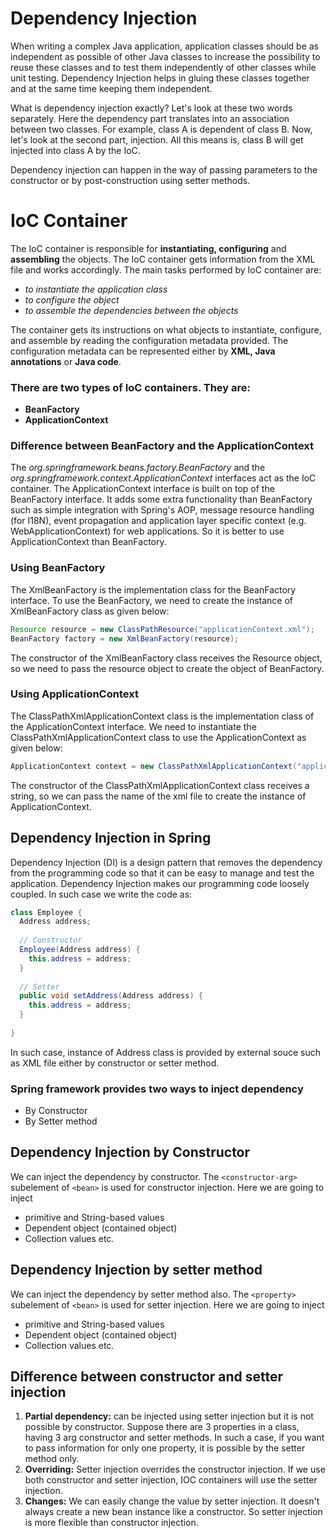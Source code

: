# Dependency Injection
When writing a complex Java application, application classes should be as independent as possible of other Java classes to increase the possibility to reuse these classes and to test them independently of other classes while unit testing. Dependency Injection helps in gluing these classes together and at the same time keeping them independent.

What is dependency injection exactly? Let's look at these two words separately. Here the dependency part translates into an association between two classes. For example, class A is dependent of class B. Now, let's look at the second part, injection. All this means is, class B will get injected into class A by the IoC.

Dependency injection can happen in the way of passing parameters to the constructor or by post-construction using setter methods.

# IoC Container
The IoC container is responsible for **instantiating, configuring** and **assembling** the objects. The IoC container gets information from the XML file and works accordingly. The main tasks performed by IoC container are:
- *to instantiate the application class*
- *to configure the object*
- *to assemble the dependencies between the objects*

The container gets its instructions on what objects to instantiate, configure, and assemble by reading the configuration metadata provided. The configuration metadata can be represented either by **XML, Java annotations** or **Java code**.

### There are two types of IoC containers. They are:
- **BeanFactory**
- **ApplicationContext**

### Difference between BeanFactory and the ApplicationContext
The *org.springframework.beans.factory.BeanFactory* and the *org.springframework.context.ApplicationContext* interfaces act as the IoC container. The ApplicationContext interface is built on top of the BeanFactory interface. It adds some extra functionality than BeanFactory such as simple integration with Spring's AOP, message resource handling (for I18N), event propagation and application layer specific context (e.g. WebApplicationContext) for web applications. So it is better to use ApplicationContext than BeanFactory.

### Using BeanFactory
The XmlBeanFactory is the implementation class for the BeanFactory interface. To use the BeanFactory, we need to create the instance of XmlBeanFactory class as given below:

```java
Resource resource = new ClassPathResource("applicationContext.xml");  
BeanFactory factory = new XmlBeanFactory(resource);
```

The constructor of the XmlBeanFactory class receives the Resource object, so we need to pass the resource object to create the object of BeanFactory.

### Using ApplicationContext
The ClassPathXmlApplicationContext class is the implementation class of the ApplicationContext interface. We need to instantiate the ClassPathXmlApplicationContext class to use the ApplicationContext as given below:

```java
ApplicationContext context = new ClassPathXmlApplicationContext("applicationContext.xml");  
```

The constructor of the ClassPathXmlApplicationContext class receives a string, so we can pass the name of the xml file to create the instance of ApplicationContext.

## Dependency Injection in Spring
Dependency Injection (DI) is a design pattern that removes the dependency from the programming code so that it can be easy to manage and test the application. 
Dependency Injection makes our programming code loosely coupled. In such case we write the code as:

```java
class Employee {  
  Address address;  
  
  // Constructor
  Employee(Address address) {  
    this.address = address;  
  } 
  
  // Setter
  public void setAddress(Address address) {  
    this.address = address;  
  }  
  
}  
```

In such case, instance of Address class is provided by external souce such as XML file either by constructor or setter method.

### Spring framework provides two ways to inject dependency
- By Constructor
- By Setter method

## Dependency Injection by Constructor
We can inject the dependency by constructor. The `<constructor-arg>` subelement of `<bean>` is used for constructor injection. Here we are going to inject

- primitive and String-based values
- Dependent object (contained object)
- Collection values etc.

## Dependency Injection by setter method
We can inject the dependency by setter method also. The `<property>` subelement of `<bean>` is used for setter injection. Here we are going to inject

- primitive and String-based values
- Dependent object (contained object)
- Collection values etc.

## Difference between constructor and setter injection
1. **Partial dependency:** can be injected using setter injection but it is not possible by constructor. Suppose there are 3 properties in a class, having 3 arg constructor and setter methods. In such a case, if you want to pass information for only one property, it is possible by the setter method only. 
2. **Overriding:** Setter injection overrides the constructor injection. If we use both constructor and setter injection, IOC containers will use the setter injection.
3. **Changes:** We can easily change the value by setter injection. It doesn't always create a new bean instance like a constructor. So setter injection is more flexible than constructor injection.



